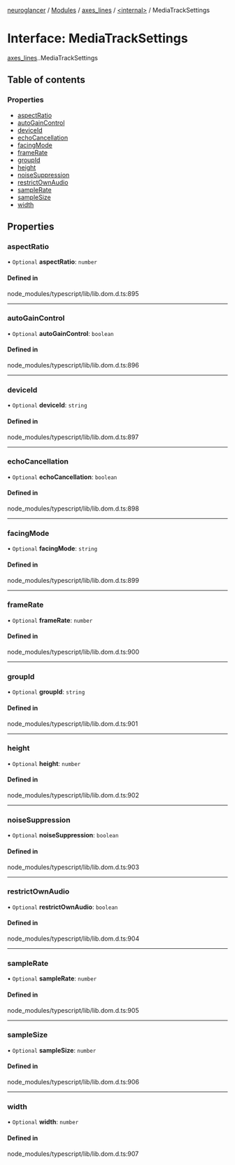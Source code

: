 [neuroglancer](../README.md) / [Modules](../modules.md) / [axes\_lines](../modules/axes_lines.md) / [<internal\>](../modules/axes_lines._internal_.md) / MediaTrackSettings

# Interface: MediaTrackSettings

[axes_lines](../modules/axes_lines.md).[<internal>](../modules/axes_lines._internal_.md).MediaTrackSettings

## Table of contents

### Properties

- [aspectRatio](axes_lines._internal_.MediaTrackSettings.md#aspectratio)
- [autoGainControl](axes_lines._internal_.MediaTrackSettings.md#autogaincontrol)
- [deviceId](axes_lines._internal_.MediaTrackSettings.md#deviceid)
- [echoCancellation](axes_lines._internal_.MediaTrackSettings.md#echocancellation)
- [facingMode](axes_lines._internal_.MediaTrackSettings.md#facingmode)
- [frameRate](axes_lines._internal_.MediaTrackSettings.md#framerate)
- [groupId](axes_lines._internal_.MediaTrackSettings.md#groupid)
- [height](axes_lines._internal_.MediaTrackSettings.md#height)
- [noiseSuppression](axes_lines._internal_.MediaTrackSettings.md#noisesuppression)
- [restrictOwnAudio](axes_lines._internal_.MediaTrackSettings.md#restrictownaudio)
- [sampleRate](axes_lines._internal_.MediaTrackSettings.md#samplerate)
- [sampleSize](axes_lines._internal_.MediaTrackSettings.md#samplesize)
- [width](axes_lines._internal_.MediaTrackSettings.md#width)

## Properties

### aspectRatio

• `Optional` **aspectRatio**: `number`

#### Defined in

node_modules/typescript/lib/lib.dom.d.ts:895

___

### autoGainControl

• `Optional` **autoGainControl**: `boolean`

#### Defined in

node_modules/typescript/lib/lib.dom.d.ts:896

___

### deviceId

• `Optional` **deviceId**: `string`

#### Defined in

node_modules/typescript/lib/lib.dom.d.ts:897

___

### echoCancellation

• `Optional` **echoCancellation**: `boolean`

#### Defined in

node_modules/typescript/lib/lib.dom.d.ts:898

___

### facingMode

• `Optional` **facingMode**: `string`

#### Defined in

node_modules/typescript/lib/lib.dom.d.ts:899

___

### frameRate

• `Optional` **frameRate**: `number`

#### Defined in

node_modules/typescript/lib/lib.dom.d.ts:900

___

### groupId

• `Optional` **groupId**: `string`

#### Defined in

node_modules/typescript/lib/lib.dom.d.ts:901

___

### height

• `Optional` **height**: `number`

#### Defined in

node_modules/typescript/lib/lib.dom.d.ts:902

___

### noiseSuppression

• `Optional` **noiseSuppression**: `boolean`

#### Defined in

node_modules/typescript/lib/lib.dom.d.ts:903

___

### restrictOwnAudio

• `Optional` **restrictOwnAudio**: `boolean`

#### Defined in

node_modules/typescript/lib/lib.dom.d.ts:904

___

### sampleRate

• `Optional` **sampleRate**: `number`

#### Defined in

node_modules/typescript/lib/lib.dom.d.ts:905

___

### sampleSize

• `Optional` **sampleSize**: `number`

#### Defined in

node_modules/typescript/lib/lib.dom.d.ts:906

___

### width

• `Optional` **width**: `number`

#### Defined in

node_modules/typescript/lib/lib.dom.d.ts:907
